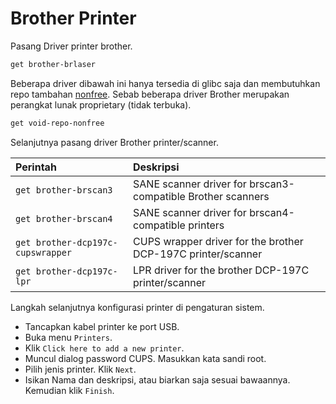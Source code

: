 # Brother Printer

Pasang Driver printer brother.

```sh
get brother-brlaser
```

Beberapa driver dibawah ini hanya tersedia di glibc saja dan membutuhkan repo tambahan [nonfree]. Sebab beberapa driver Brother merupakan perangkat lunak proprietary (tidak terbuka).

```sh
get void-repo-nonfree
```

Selanjutnya pasang driver Brother printer/scanner.

| Perintah                          | Deskripsi                                                    |
| :-------------------------------- | :----------------------------------------------------------- |
| `get brother-brscan3`             | SANE scanner driver for brscan3-compatible Brother scanners  |
| `get brother-brscan4`             | SANE scanner driver for brscan4-compatible printers          |
| `get brother-dcp197c-cupswrapper` | CUPS wrapper driver for the brother DCP-197C printer/scanner |
| `get brother-dcp197c-lpr`         | LPR driver for the brother DCP-197C printer/scanner          |

Langkah selanjutnya konfigurasi printer di pengaturan sistem.

* Tancapkan kabel printer ke port USB.
* Buka menu `Printers`.
* Klik `Click here to add a new printer`.
* Muncul dialog password CUPS. Masukkan kata sandi root.
* Pilih jenis printer. Klik `Next`.
* Isikan Nama dan deskripsi, atau biarkan saja sesuai bawaannya. Kemudian klik `Finish`.

[nonfree]:../../server.html#repo-tambahan
